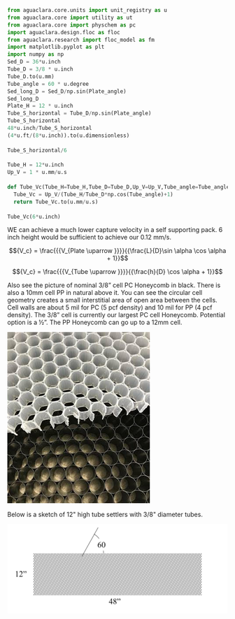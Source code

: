 ```Python
from aguaclara.core.units import unit_registry as u
from aguaclara.core import utility as ut
from aguaclara.core import physchem as pc
import aguaclara.design.floc as floc
from aguaclara.research import floc_model as fm
import matplotlib.pyplot as plt
import numpy as np
Sed_D = 36*u.inch
Tube_D = 3/8 * u.inch
Tube_D.to(u.mm)
Tube_angle = 60 * u.degree
Sed_long_D = Sed_D/np.sin(Plate_angle)
Sed_long_D
Plate_H = 12 * u.inch
Tube_S_horizontal = Tube_D/np.sin(Plate_angle)
Tube_S_horizontal
48*u.inch/Tube_S_horizontal
(4*u.ft/(8*u.inch)).to(u.dimensionless)

Tube_S_horizontal/6

Tube_H = 12*u.inch
Up_V = 1 * u.mm/u.s

def Tube_Vc(Tube_H=Tube_H,Tube_D=Tube_D,Up_V=Up_V,Tube_angle=Tube_angle):
  Tube_Vc = Up_V/(Tube_H/Tube_D*np.cos(Tube_angle)+1)
  return Tube_Vc.to(u.mm/u.s)

Tube_Vc(6*u.inch)

```
WE can achieve a much lower capture velocity in a self supporting pack. 6 inch height would be sufficient to achieve our 0.12 mm/s. 

$${V_c} = \frac{{{V_{Plate \uparrow }}}}{{\frac{L}{D}\sin \alpha \cos \alpha  + 1}}$$

$${V_c} = \frac{{{V_{Tube \uparrow }}}}{{\frac{h}{D} \cos \alpha  + 1}}$$


Also see the picture of nominal 3/8” cell PC Honeycomb in black. There is also a 10mm cell PP in natural above it. You can see the circular cell geometry creates a small interstitial area of open area between the cells.  Cell walls are about 5 mil for PC (5 pcf density) and 10 mil for PP (4 pcf density). The 3/8” cell is currently our largest PC cell Honeycomb.  Potential option is a ½”. The PP Honeycomb can go up to a 12mm cell.

 ![graph](https://github.com/monroews/playing/raw/master/images/plasticore.jpg)

Below is a sketch of 12" high tube settlers with 3/8" diameter tubes.

 ![graph](https://github.com/monroews/playing/raw/master/images/Tube_settlers.png)
